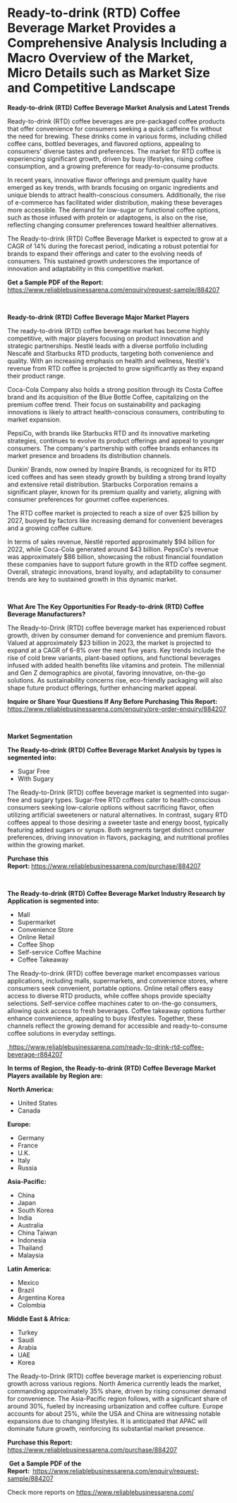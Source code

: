 <p><h1>Ready-to-drink (RTD) Coffee Beverage Market Provides a Comprehensive Analysis Including a Macro Overview of the Market, Micro Details such as Market Size and Competitive Landscape</h1></p><p><strong>Ready-to-drink (RTD) Coffee Beverage Market Analysis and Latest Trends</strong></p>
<p><p>Ready-to-drink (RTD) coffee beverages are pre-packaged coffee products that offer convenience for consumers seeking a quick caffeine fix without the need for brewing. These drinks come in various forms, including chilled coffee cans, bottled beverages, and flavored options, appealing to consumers' diverse tastes and preferences. The market for RTD coffee is experiencing significant growth, driven by busy lifestyles, rising coffee consumption, and a growing preference for ready-to-consume products.</p><p>In recent years, innovative flavor offerings and premium quality have emerged as key trends, with brands focusing on organic ingredients and unique blends to attract health-conscious consumers. Additionally, the rise of e-commerce has facilitated wider distribution, making these beverages more accessible. The demand for low-sugar or functional coffee options, such as those infused with protein or adaptogens, is also on the rise, reflecting changing consumer preferences toward healthier alternatives.</p><p>The Ready-to-drink (RTD) Coffee Beverage Market is expected to grow at a CAGR of 14% during the forecast period, indicating a robust potential for brands to expand their offerings and cater to the evolving needs of consumers. This sustained growth underscores the importance of innovation and adaptability in this competitive market.</p></p>
<p><strong>Get a Sample PDF of the Report:&nbsp;</strong> <a href="https://www.reliablebusinessarena.com/enquiry/request-sample/884207?utm_campaign=2182&utm_medium=2&utm_source=Github&utm_content=ia&utm_term=07042025&utm_id=ready-to-drink-rtd-coffee-beverage">https://www.reliablebusinessarena.com/enquiry/request-sample/884207</a></p>
<p>&nbsp;</p>
<p><strong>Ready-to-drink (RTD) Coffee Beverage Major Market Players</strong></p>
<p><p>The ready-to-drink (RTD) coffee beverage market has become highly competitive, with major players focusing on product innovation and strategic partnerships. Nestlé leads with a diverse portfolio including Nescafé and Starbucks RTD products, targeting both convenience and quality. With an increasing emphasis on health and wellness, Nestlé's revenue from RTD coffee is projected to grow significantly as they expand their product range.</p><p>Coca-Cola Company also holds a strong position through its Costa Coffee brand and its acquisition of the Blue Bottle Coffee, capitalizing on the premium coffee trend. Their focus on sustainability and packaging innovations is likely to attract health-conscious consumers, contributing to market expansion.</p><p>PepsiCo, with brands like Starbucks RTD and its innovative marketing strategies, continues to evolve its product offerings and appeal to younger consumers. The company's partnership with coffee brands enhances its market presence and broadens its distribution channels.</p><p>Dunkin’ Brands, now owned by Inspire Brands, is recognized for its RTD iced coffees and has seen steady growth by building a strong brand loyalty and extensive retail distribution. Starbucks Corporation remains a significant player, known for its premium quality and variety, aligning with consumer preferences for gourmet coffee experiences.</p><p>The RTD coffee market is projected to reach a size of over $25 billion by 2027, buoyed by factors like increasing demand for convenient beverages and a growing coffee culture. </p><p>In terms of sales revenue, Nestlé reported approximately $94 billion for 2022, while Coca-Cola generated around $43 billion. PepsiCo's revenue was approximately $86 billion, showcasing the robust financial foundation these companies have to support future growth in the RTD coffee segment. Overall, strategic innovations, brand loyalty, and adaptability to consumer trends are key to sustained growth in this dynamic market.</p></p>
<p>&nbsp;</p>
<p><strong>What Are The Key Opportunities For Ready-to-drink (RTD) Coffee Beverage Manufacturers?</strong></p>
<p><p>The Ready-to-Drink (RTD) coffee beverage market has experienced robust growth, driven by consumer demand for convenience and premium flavors. Valued at approximately $23 billion in 2023, the market is projected to expand at a CAGR of 6-8% over the next five years. Key trends include the rise of cold brew variants, plant-based options, and functional beverages infused with added health benefits like vitamins and protein. The millennial and Gen Z demographics are pivotal, favoring innovative, on-the-go solutions. As sustainability concerns rise, eco-friendly packaging will also shape future product offerings, further enhancing market appeal.</p></p>
<p><strong>Inquire or Share Your Questions If Any Before Purchasing This Report:</strong> <a href="https://www.reliablebusinessarena.com/enquiry/pre-order-enquiry/884207?utm_campaign=2182&utm_medium=2&utm_source=Github&utm_content=ia&utm_term=07042025&utm_id=ready-to-drink-rtd-coffee-beverage">https://www.reliablebusinessarena.com/enquiry/pre-order-enquiry/884207</a></p>
<p>&nbsp;</p>
<p><strong>Market Segmentation</strong></p>
<p><strong>The Ready-to-drink (RTD) Coffee Beverage Market Analysis by types is segmented into:</strong></p>
<p><ul><li>Sugar Free</li><li>With Sugary</li></ul></p>
<p><p>The Ready-to-Drink (RTD) coffee beverage market is segmented into sugar-free and sugary types. Sugar-free RTD coffees cater to health-conscious consumers seeking low-calorie options without sacrificing flavor, often utilizing artificial sweeteners or natural alternatives. In contrast, sugary RTD coffees appeal to those desiring a sweeter taste and energy boost, typically featuring added sugars or syrups. Both segments target distinct consumer preferences, driving innovation in flavors, packaging, and nutritional profiles within the growing market.</p></p>
<p><strong>Purchase this Report:&nbsp;</strong><a href="https://www.reliablebusinessarena.com/purchase/884207?utm_campaign=2182&utm_medium=2&utm_source=Github&utm_content=ia&utm_term=07042025&utm_id=ready-to-drink-rtd-coffee-beverage">https://www.reliablebusinessarena.com/purchase/884207</a></p>
<p>&nbsp;</p>
<p><strong>The Ready-to-drink (RTD) Coffee Beverage Market Industry Research by Application is segmented into:</strong></p>
<p><ul><li>Mall</li><li>Supermarket</li><li>Convenience Store</li><li>Online Retail</li><li>Coffee Shop</li><li>Self-service Coffee Machine</li><li>Coffee Takeaway</li></ul></p>
<p><p>The Ready-to-drink (RTD) coffee beverage market encompasses various applications, including malls, supermarkets, and convenience stores, where consumers seek convenient, portable options. Online retail offers easy access to diverse RTD products, while coffee shops provide specialty selections. Self-service coffee machines cater to on-the-go consumers, allowing quick access to fresh beverages. Coffee takeaway options further enhance convenience, appealing to busy lifestyles. Together, these channels reflect the growing demand for accessible and ready-to-consume coffee solutions in everyday settings.</p></p>
<p><a href="https://www.reliablebusinessarena.com/ready-to-drink-rtd-coffee-beverage-r884207?utm_campaign=2182&utm_medium=2&utm_source=Github&utm_content=ia&utm_term=07042025&utm_id=ready-to-drink-rtd-coffee-beverage">&nbsp;https://www.reliablebusinessarena.com/ready-to-drink-rtd-coffee-beverage-r884207</a></p>
<p><strong>In terms of Region, the Ready-to-drink (RTD) Coffee Beverage Market Players available by Region are:</strong></p>
<p>
    <p> <strong> North America: </strong>
        <ul>
            <li>United States</li>
            <li>Canada</li>
        </ul>
        </p> 
    <p> <strong> Europe: </strong>
        <ul>
            <li>Germany</li>
            <li>France</li>
            <li>U.K.</li>
            <li>Italy</li>
            <li>Russia</li>
        </ul>
        </p> 
    <p> <strong> Asia-Pacific: </strong>
        <ul>
            <li>China</li>
            <li>Japan</li>
            <li>South Korea</li>
            <li>India</li>
            <li>Australia</li>
            <li>China Taiwan</li>
            <li>Indonesia</li>
            <li>Thailand</li>
            <li>Malaysia</li>
        </ul>
        </p> 
    <p> <strong> Latin America: </strong>
        <ul>
            <li>Mexico</li>
            <li>Brazil</li>
            <li>Argentina Korea</li>
            <li>Colombia</li>
        </ul>
        </p> 
    <p> <strong> Middle East & Africa: </strong>
        <ul>
            <li>Turkey</li>
            <li>Saudi</li>
            <li>Arabia</li>
            <li>UAE</li>
            <li>Korea</li>
        </ul>
    </p>
    </p>
<p><p>The Ready-to-Drink (RTD) coffee beverage market is experiencing robust growth across various regions. North America currently leads the market, commanding approximately 35% share, driven by rising consumer demand for convenience. The Asia-Pacific region follows, with a significant share of around 30%, fueled by increasing urbanization and coffee culture. Europe accounts for about 25%, while the USA and China are witnessing notable expansions due to changing lifestyles. It is anticipated that APAC will dominate future growth, reinforcing its substantial market presence.</p></p>
<p><strong>Purchase this Report: </strong><a href="https://www.reliablebusinessarena.com/purchase/884207?utm_campaign=2182&utm_medium=2&utm_source=Github&utm_content=ia&utm_term=07042025&utm_id=ready-to-drink-rtd-coffee-beverage">https://www.reliablebusinessarena.com/purchase/884207</a></p>
<p>&nbsp;<strong>Get a Sample PDF of the Report:&nbsp;&nbsp;</strong><a href="https://www.reliablebusinessarena.com/enquiry/request-sample/884207?utm_campaign=2182&utm_medium=2&utm_source=Github&utm_content=ia&utm_term=07042025&utm_id=ready-to-drink-rtd-coffee-beverage">https://www.reliablebusinessarena.com/enquiry/request-sample/884207</a></p>
<p><strong></strong></p>
<p>Check more reports on <a href="https://www.reliablebusinessarena.com/?utm_campaign=2182&utm_medium=2&utm_source=Github&utm_content=ia&utm_term=07042025&utm_id=ready-to-drink-rtd-coffee-beverage">https://www.reliablebusinessarena.com/</a></p>